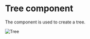 Tree component
===============

The component is used to create a tree.

![Tree](https://raw.githubusercontent.com/shabuninil/combine/master/examples/tree/preview.png) 